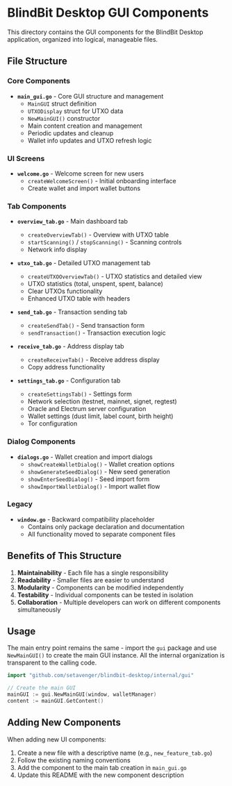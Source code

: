 # BlindBit Desktop GUI Components

This directory contains the GUI components for the BlindBit Desktop application, organized into logical, manageable files.

## File Structure

### Core Components

- **`main_gui.go`** - Core GUI structure and management
  - `MainGUI` struct definition
  - `UTXODisplay` struct for UTXO data
  - `NewMainGUI()` constructor
  - Main content creation and management
  - Periodic updates and cleanup
  - Wallet info updates and UTXO refresh logic

### UI Screens

- **`welcome.go`** - Welcome screen for new users
  - `createWelcomeScreen()` - Initial onboarding interface
  - Create wallet and import wallet buttons

### Tab Components

- **`overview_tab.go`** - Main dashboard tab
  - `createOverviewTab()` - Overview with UTXO table
  - `startScanning()` / `stopScanning()` - Scanning controls
  - Network info display

- **`utxo_tab.go`** - Detailed UTXO management tab
  - `createUTXOOverviewTab()` - UTXO statistics and detailed view
  - UTXO statistics (total, unspent, spent, balance)
  - Clear UTXOs functionality
  - Enhanced UTXO table with headers

- **`send_tab.go`** - Transaction sending tab
  - `createSendTab()` - Send transaction form
  - `sendTransaction()` - Transaction execution logic

- **`receive_tab.go`** - Address display tab
  - `createReceiveTab()` - Receive address display
  - Copy address functionality

- **`settings_tab.go`** - Configuration tab
  - `createSettingsTab()` - Settings form
  - Network selection (testnet, mainnet, signet, regtest)
  - Oracle and Electrum server configuration
  - Wallet settings (dust limit, label count, birth height)
  - Tor configuration

### Dialog Components

- **`dialogs.go`** - Wallet creation and import dialogs
  - `showCreateWalletDialog()` - Wallet creation options
  - `showGenerateSeedDialog()` - New seed generation
  - `showEnterSeedDialog()` - Seed import form
  - `showImportWalletDialog()` - Import wallet flow

### Legacy

- **`window.go`** - Backward compatibility placeholder
  - Contains only package declaration and documentation
  - All functionality moved to separate component files

## Benefits of This Structure

1. **Maintainability** - Each file has a single responsibility
2. **Readability** - Smaller files are easier to understand
3. **Modularity** - Components can be modified independently
4. **Testability** - Individual components can be tested in isolation
5. **Collaboration** - Multiple developers can work on different components simultaneously

## Usage

The main entry point remains the same - import the `gui` package and use `NewMainGUI()` to create the main GUI instance. All the internal organization is transparent to the calling code.

```go
import "github.com/setavenger/blindbit-desktop/internal/gui"

// Create the main GUI
mainGUI := gui.NewMainGUI(window, walletManager)
content := mainGUI.GetContent()
```

## Adding New Components

When adding new UI components:

1. Create a new file with a descriptive name (e.g., `new_feature_tab.go`)
2. Follow the existing naming conventions
3. Add the component to the main tab creation in `main_gui.go`
4. Update this README with the new component description 